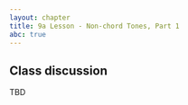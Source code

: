 ```yaml
---
layout: chapter
title: 9a Lesson - Non-chord Tones, Part 1
abc: true
---
```


## Class discussion

TBD